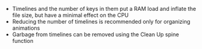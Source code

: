 - Timelines and the number of keys in them put a RAM load and inflate the file size, but have a minimal effect on the CPU
- Reducing the number of timelines is recommended only for organizing animations
- Garbage from timelines can be removed using the Clean Up spine function
